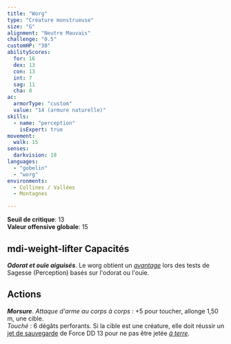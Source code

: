 ```yaml
---
title: "Worg"
type: "Créature monstrueuse"
size: "G"
alignment: "Neutre Mauvais"
challenge: "0.5"
customHP: "30"
abilityScores:
  for: 16
  dex: 13
  con: 13
  int: 7
  sag: 11
  cha: 8
ac:
  armorType: "custom"
  value: "14 (armure naturelle)"
skills:
  - name: "perception"
    isExpert: true
movement:
  walk: 15
senses:
  darkvision: 18
languages:
  - "gobelin"
  - "worg"
environments:
  - Collines / Vallées
  - Montagnes

---
```

**Seuil de critique**: 13          
**Valeur offensive globale**: 15    
## <v-icon>mdi-weight-lifter</v-icon> Capacités
_**Odorat et ouïe aiguisés**_. Le worg obtient un [_avantage_](/utiliser-les-caracteristiques/#avantage-et-desavantage) lors des tests de Sagesse (Perception) basés sur l'odorat ou l'ouïe.

## Actions
_**Morsure**_. _Attaque d'arme au corps à corps_ : +5 pour toucher, allonge 1,50 m, une cible.  
_Touché_ : 6 dégâts perforants. Si la cible est une créature, elle doit réussir un [jet de sauvegarde](/utiliser-les-caracteristiques/#jets-de-sauvegarde) de Force DD 13 pour ne pas être jetée [_à terre_](/gerer-la-sante-du-personnage/#a-terre).
